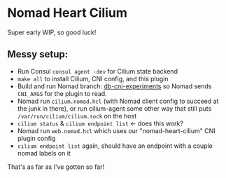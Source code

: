 # Nomad Heart Cilium

Super early WIP, so good luck!

## Messy setup:

- Run Consul `consul agent -dev` for Cilium state backend
- `make all` to install Cilium, CNI config, and this plugin
- Build and run Nomad branch: [db-cni-experiments](https://github.com/hashicorp/nomad/compare/db-cni-experiments)
  so Nomad sends `CNI_ARGS` for the plugin to read.
- Nomad run `cilium.nomad.hcl` (with Nomad client config to succeed at the junk in there),
  or run cilium-agent some other way that still puts `/var/run/cilium/cilium.sock` on the host
- `cilium status` & `cilium endpoint list` <- does this work?
- Nomad run `web.nomad.hcl` which uses our "nomad-heart-cilium" CNI plugin config
- `cilium endpoint list` again, should have an endpoint with a couple nomad labels on it

That's as far as I've gotten so far!
